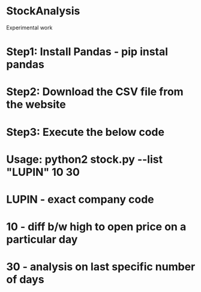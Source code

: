 # StockAnalysis
Experimental work

# Step1: Install Pandas - pip instal pandas

# Step2: Download the CSV file from the website

# Step3: Execute the below code

# Usage: python2 stock.py --list "LUPIN" 10 30
# LUPIN - exact company code
# 10 - diff b/w high to open price on a particular day
# 30 - analysis on last specific number of days
